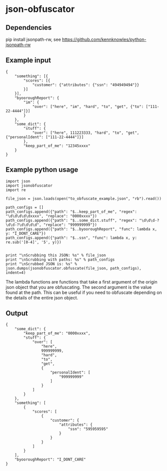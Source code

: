 # json-obfuscator

## Dependencies

pip install jsonpath-rw, see https://github.com/kennknowles/python-jsonpath-rw

## Example input

```
{
    "something": [{
        "scores": [{
            "customer": {"attributes": {"ssn": "494949494"}}
        }] 
    }],
    "byooroughReport": {
        "im": {
            "over": ["here", "im", "hard", "to", "get", {"to": ["111-22-4444"]}]
        }
    },
    "some_dict": {
        "stuff": {
            "over": ["here", 111223333, "hard", "to", "get", {"personalIdent": ["111-22-4444"]}]
        },
        "keep_part_of_me": "12345xxxx"
    }
}
```

## Example python usage

```
import json
import jsonobfuscator
import re

file_json = json.loads(open("to_obfuscate_example.json", "rb").read())

path_configs = []
path_configs.append({"path": "$..keep_part_of_me", "regex": "\d\d\d\d\dxxxx", "replace": "0000xxxx"})
path_configs.append({"path": "$..some_dict.stuff", "regex": "\d\d\d-?\d\d-?\d\d\d\d", "replace": "999999999"})
path_configs.append({"path": "$..byooroughReport", "func": lambda x, y: "I_DONT_CARE"})
path_configs.append({"path": "$..ssn", "func": lambda x, y: re.sub('[0-4]', '5', y)})


print "\nScrubbing this JSON: %s" % file_json
print "\nScrubbing with paths: %s" % path_configs
print "\nScrubbed JSON is: %s" % json.dumps(jsonobfuscator.obfuscate(file_json, path_configs), indent=4)
```

The lambda functions are functions that take a first argument of the origin json object that you 
are obfuscating.  The second argument is the value found at the path.  This can be useful if you 
need to obfuscate depending on the details of the entire json object.

## Output

```
{
    "some_dict": {
        "keep_part_of_me": "0000xxxx",
        "stuff": {
            "over": [
                "here",
                999999999,
                "hard",
                "to",
                "get",
                {
                    "personalIdent": [
                        "999999999"
                    ]
                }
            ]
        }
    },
    "something": [
        {
            "scores": [
                {
                    "customer": {
                        "attributes": {
                            "ssn": "595959595"
                        }
                    }
                }
            ]
        }
    ],
    "byooroughReport": "I_DONT_CARE"
}
```

